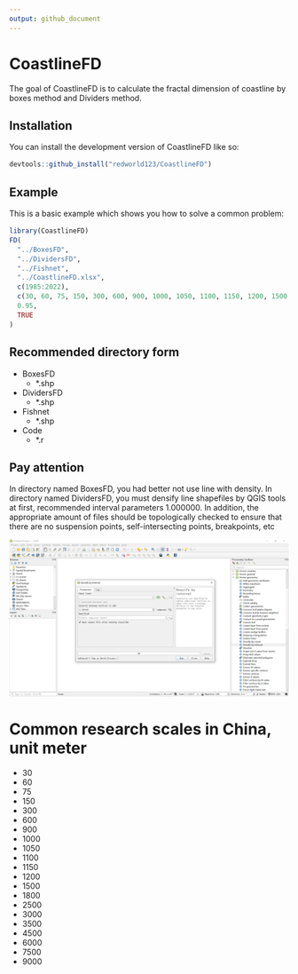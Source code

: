 ```yaml
---
output: github_document
---
```


# CoastlineFD

The goal of CoastlineFD is to calculate the fractal dimension of coastline by boxes method and Dividers method.

## Installation

You can install the development version of CoastlineFD like so:

``` r
devtools::github_install("redworld123/CoastlineFD")
```

## Example

This is a basic example which shows you how to solve a common problem:

``` r
library(CoastlineFD)
FD(
  "../BoxesFD",
  "../DividersFD",
  "../Fishnet",
  "../CoastlineFD.xlsx",
  c(1985:2022),
  c(30, 60, 75, 150, 300, 600, 900, 1000, 1050, 1100, 1150, 1200, 1500, 1800),
  0.95,
  TRUE
)
```

## Recommended directory form

- BoxesFD
  - *.shp
- DividersFD
  - *.shp
- Fishnet
  - *.shp
- Code
  - *.r

## Pay attention

In directory named BoxesFD, you had better not use line with density. In directory named DividersFD, you must densify line shapefiles by QGIS tools at first, recommended interval parameters 1.000000. In addition, the appropriate amount of files should be topologically checked to ensure that there are no suspension points, self-intersecting points, breakpoints, etc

![Densify by interval](./images/1.png)

# Common research scales in China, unit meter

- 30
- 60
- 75
- 150
- 300
- 600
- 900
- 1000
- 1050
- 1100
- 1150
- 1200
- 1500
- 1800
- 2500
- 3000
- 3500
- 4500
- 6000
- 7500
- 9000

